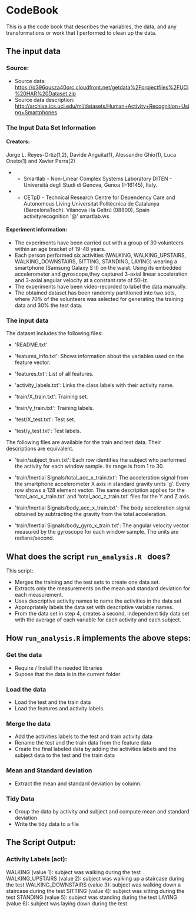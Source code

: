 # CodeBook

This is a the code book that describes the variables, the data, and any transformations or work that I performed to clean up the data.

## The input data
### Source:

* Source data: https://d396qusza40orc.cloudfront.net/getdata%2Fprojectfiles%2FUCI%20HAR%20Dataset.zip
* Source data description: http://archive.ics.uci.edu/ml/datasets/Human+Activity+Recognition+Using+Smartphones

### The Input Data Set Information
#### Creators:
Jorge L. Reyes-Ortiz(1,2), Davide Anguita(1), Alessandro Ghio(1), Luca Oneto(1) and Xavier Parra(2)
* - Smartlab - Non-Linear Complex Systems Laboratory
DITEN - Università degli Studi di Genova, Genoa (I-16145), Italy. 
* - CETpD - Technical Research Centre for Dependency Care and Autonomous Living
Universitat Politècnica de Catalunya (BarcelonaTech). Vilanova i la Geltrú (08800), Spain
activityrecognition '@' smartlab.ws


#### Experiment information:
* The experiments have been carried out with a group of 30 volunteers within an age bracket of 19-48 years. 
* Each person performed six activities (WALKING, WALKING_UPSTAIRS, WALKING_DOWNSTAIRS, SITTING, STANDING, LAYING) wearing a smartphone 
(Samsung Galaxy S II) on the waist. Using its embedded accelerometer and gyroscope,they captured 3-axial linear acceleration and 3-axial angular velocity at a constant rate of 50Hz. 
* The experiments have been video-recorded to label the data manually. 
* The obtained dataset has been randomly partitioned into two sets, where 70% of the volunteers was selected for generating the training data and 30% the test data. 

### The input data

The dataset includes the following files:

- 'README.txt'

- 'features_info.txt': Shows information about the variables used on the feature vector.

- 'features.txt': List of all features.

- 'activity_labels.txt': Links the class labels with their activity name.

- 'train/X_train.txt': Training set.

- 'train/y_train.txt': Training labels.

- 'test/X_test.txt': Test set.

- 'test/y_test.txt': Test labels.

The following files are available for the train and test data. Their descriptions are equivalent.

- 'train/subject_train.txt': Each row identifies the subject who performed the activity for each window sample. Its range is from 1 to 30.

- 'train/Inertial Signals/total_acc_x_train.txt': The acceleration signal from the smartphone accelerometer X axis in standard gravity units 'g'. Every row shows a 128 element vector. The same description applies for the 'total_acc_x_train.txt' and 'total_acc_z_train.txt' files for the Y and Z axis.

- 'train/Inertial Signals/body_acc_x_train.txt': The body acceleration signal obtained by subtracting the gravity from the total acceleration.

- 'train/Inertial Signals/body_gyro_x_train.txt': The angular velocity vector measured by the gyroscope for each window sample. The units are radians/second.


## What does the script ```run_analysis.R ``` does?

This script:
* Merges the training and the test sets to create one data set.
* Extracts only the measurements on the mean and standard deviation for each measurement.
* Uses descriptive activity names to name the activities in the data set
* Appropriately labels the data set with descriptive variable names.
* From the data set in step 4, creates a second, independent tidy data set with the average of each variable for each activity and each subject.

## How ```run_analysis.R``` implements the above steps:

### Get the data
* Require / Install the needed libraries
* Supose that the data is in the current folder

### Load the data
* Load the test and the train data
* Load the features and activity labels.

### Merge the data
* Add the activities labels to the test and train activity data
* Rename the test and the train data from the feature data
* Create the final labeled data by adding the activities labels and the subject data to the test and the train data

### Mean and Standard deviation
* Extract the mean and standard deviation by column.

### Tidy Data
* Group the data by activity and subject and compute mean and standard deviation
* Write the tidy data to a file

## The Script Output:

### Activity Labels (act):

WALKING (value 1): subject was walking during the test
WALKING_UPSTAIRS (value 2): subject was walking up a staircase during the test
WALKING_DOWNSTAIRS (value 3): subject was walking down a staircase during the test
SITTING (value 4): subject was sitting during the test
STANDING (value 5): subject was standing during the test
LAYING (value 6): subject was laying down during the test
